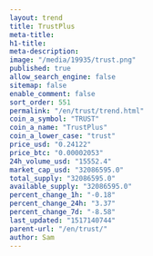 ```yaml
---
layout: trend
title: TrustPlus
meta-title: 
h1-title: 
meta-description: 
image: "/media/19935/trust.png"
published: true
allow_search_engine: false
sitemap: false
enable_comment: false
sort_order: 551
permalink: "/en/trust/trend.html"
coin_a_symbol: "TRUST"
coin_a_name: "TrustPlus"
coin_a_lower_case: "trust"
price_usd: "0.24122"
price_btc: "0.00002053"
24h_volume_usd: "15552.4"
market_cap_usd: "32086595.0"
total_supply: "32086595.0"
available_supply: "32086595.0"
percent_change_1h: "-0.18"
percent_change_24h: "3.37"
percent_change_7d: "-8.58"
last_updated: "1517140744"
parent-url: "/en/trust/"
author: Sam
---
```


